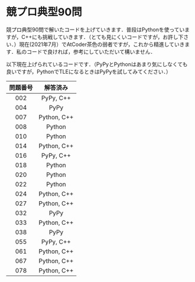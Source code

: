 # 競プロ典型90問
競プロ典型90問で解いたコードを上げていきます．普段はPythonを使っていますが，C++にも挑戦していきます．（とても見にくいコードですが，お許し下さい．）現在(2021年7月）でAtCoder茶色の弱者ですが，これから精進していきます．私のコードで良ければ，参考にしていただいて構いません．

以下現在上げられているコードです．（PyPyとPythonはあまり気にしなくても良いですが，PythonでTLEになるときはPyPyを試してみてください．）

| 問題番号 | 解答済み |
| :--: | :--: |
| 002 | PyPy, C++ |
| 004 | PyPy |
| 007 | Python, C++ |
| 008 | Python |
| 010 | Python |
| 014 | Python, C++ |
| 016 | PyPy, C++ |
| 018 | Python |
| 020 | Python |
| 022 | Python |
| 024 | Python, C++ |
| 027 | Python, C++ |
| 032 | PyPy |
| 033 | Python, C++ |
| 038 | PyPy |
| 055 | PyPy, C++ |
| 061 | Python, C++ |
| 067 | Python, C++ |
| 078 | Python, C++ |
